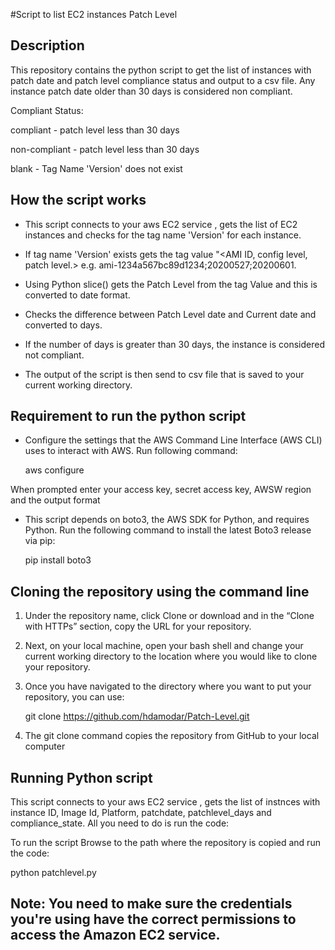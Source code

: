 #Script to list EC2 instances Patch Level

## Description

This repository contains the python script to get the list of instances with patch date and patch level compliance status and output to a csv file. Any instance patch date older than 30 days is considered non compliant.

Compliant Status:

compliant - patch level less than 30 days

non-compliant - patch level less than 30 days

blank - Tag Name 'Version' does not exist

## How the script works

- This script connects to your aws EC2 service , gets the list of EC2 instances and checks for the tag name 'Version' for each instance.

- If tag name 'Version' exists gets the tag value "<AMI ID, config level, patch level.> e.g.
  ami-1234a567bc89d1234;20200527;20200601.

- Using Python slice() gets the Patch Level from the tag Value  and this is converted to date format.

- Checks the difference between  Patch Level date and Current date and converted to days.

- If the number of days is greater than 30 days, the instance is considered not compliant.

- The output of the script is then send to csv file that is saved to your current working directory.

## Requirement to run the python script

- Configure the settings that the  AWS Command Line Interface (AWS CLI) uses to interact with AWS. Run following command:

  aws configure

 When prompted enter your access key, secret access key, AWSW region and the output format


- This script depends on boto3, the AWS SDK for Python, and requires Python.
  Run the following command  to install the latest Boto3 release via pip:

  pip install boto3

## Cloning the repository using the command line

1. Under the repository name, click Clone or download and in the “Clone with HTTPs” section, copy the URL for your repository.

2. Next, on your local machine, open your bash shell and change your current working directory to the location where you would like to clone your repository.

4. Once you have navigated to the directory where you want to put your repository, you can use:

   git clone https://github.com/hdamodar/Patch-Level.git

3. The git clone command copies the repository from GitHub to your local computer

## Running Python script

This script connects to your aws EC2 service , gets the list of instnces with instance ID, Image Id, Platform, patchdate, patchlevel_days and compliance_state. All you need to do is run the code:

To run the script Browse to the path where the repository is copied and run the code:

python patchlevel.py

## Note: You need to make sure the credentials you're using have the correct permissions to access the Amazon EC2 service.
